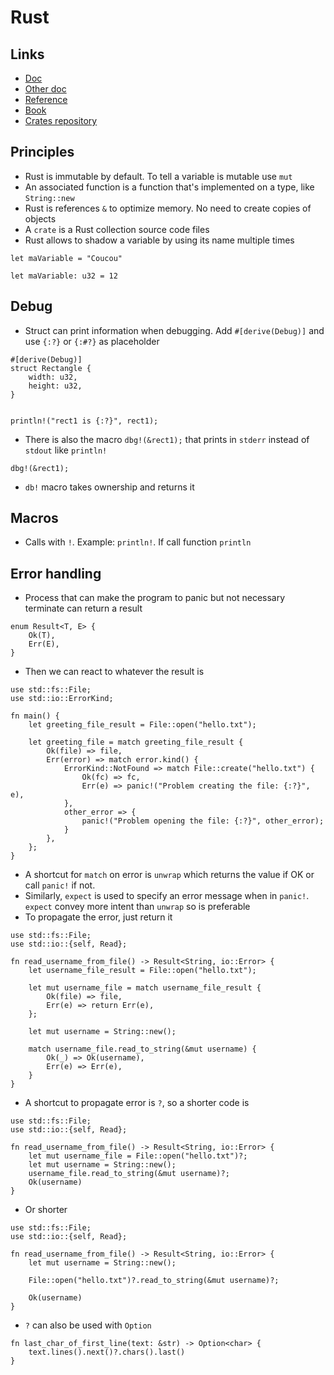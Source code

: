 # Rust

## Links
* [Doc](https://www.rust-lang.org)
* [Other doc](https://doc.rust-lang.org/nomicon/index.html)
* [Reference](https://doc.rust-lang.org/reference/items/unions.html)
* [Book](https://doc.rust-lang.org/book/ch01-02-hello-world.html)
* [Crates repository](https://crates.io)

## Principles
* Rust is immutable by default. To tell a variable is mutable use `mut`
* An associated function is a function that's implemented on a type, like `String::new`
* Rust is references `&` to optimize memory. No need to create copies of objects
* A `crate` is a Rust collection source code files
* Rust allows to shadow a variable by using its name multiple times
```
let maVariable = "Coucou"

let maVariable: u32 = 12
```

## Debug
* Struct can print information when debugging. Add `#[derive(Debug)]` and use `{:?}` or `{:#?}` as placeholder
```
#[derive(Debug)]
struct Rectangle {
    width: u32,
    height: u32,
}


println!("rect1 is {:?}", rect1);
```
* There is also the macro `dbg!(&rect1);` that prints in `stderr` instead of `stdout` like `println!`
```
dbg!(&rect1);
```
* `db!` macro takes ownership and returns it

## Macros
* Calls with `!`. Example: `println!`. If call function `println`

## Error handling
* Process that can make the program to panic but not necessary terminate can return a result
```
enum Result<T, E> {
    Ok(T),
    Err(E),
}
```
* Then we can react to whatever the result is
```
use std::fs::File;
use std::io::ErrorKind;

fn main() {
    let greeting_file_result = File::open("hello.txt");

    let greeting_file = match greeting_file_result {
        Ok(file) => file,
        Err(error) => match error.kind() {
            ErrorKind::NotFound => match File::create("hello.txt") {
                Ok(fc) => fc,
                Err(e) => panic!("Problem creating the file: {:?}", e),
            },
            other_error => {
                panic!("Problem opening the file: {:?}", other_error);
            }
        },
    };
}
```
* A shortcut for `match` on error is `unwrap` which returns the value if OK or call `panic!` if not.
* Similarly, `expect` is used to specify an error message when in `panic!`. `expect` convey more intent than `unwrap` so is preferable
* To propagate the error, just return it
```
use std::fs::File;
use std::io::{self, Read};

fn read_username_from_file() -> Result<String, io::Error> {
    let username_file_result = File::open("hello.txt");

    let mut username_file = match username_file_result {
        Ok(file) => file,
        Err(e) => return Err(e),
    };

    let mut username = String::new();

    match username_file.read_to_string(&mut username) {
        Ok(_) => Ok(username),
        Err(e) => Err(e),
    }
}
```
* A shortcut to propagate error is `?`, so a shorter code is
```
use std::fs::File;
use std::io::{self, Read};

fn read_username_from_file() -> Result<String, io::Error> {
    let mut username_file = File::open("hello.txt")?;
    let mut username = String::new();
    username_file.read_to_string(&mut username)?;
    Ok(username)
}
```
* Or shorter
```
use std::fs::File;
use std::io::{self, Read};

fn read_username_from_file() -> Result<String, io::Error> {
    let mut username = String::new();

    File::open("hello.txt")?.read_to_string(&mut username)?;

    Ok(username)
}
```
* `?` can also be used with `Option`
```
fn last_char_of_first_line(text: &str) -> Option<char> {
    text.lines().next()?.chars().last()
}
```
